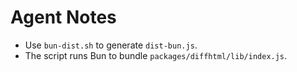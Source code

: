 # Agent Notes

- Use `bun-dist.sh` to generate `dist-bun.js`.
- The script runs Bun to bundle `packages/diffhtml/lib/index.js`.
